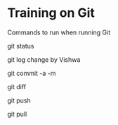 Training on Git
=====================

Commands to run when running Git

git status

git log change by Vishwa

git commit -a  -m 

git diff

git push

git pull

